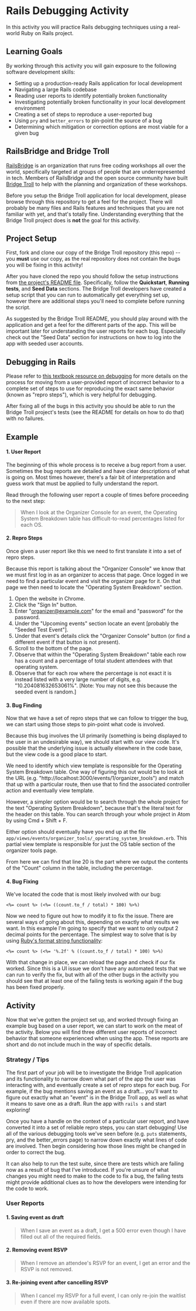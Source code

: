 # Rails Debugging Activity
In this activity you will practice Rails debugging techniques using a real-world Ruby on Rails project.

## Learning Goals
By working through this activity you will gain exposure to the following software development skills:
* Setting up a production-ready Rails application for local development
* Navigating a large Rails codebase
* Reading user reports to identify potentially broken functionality
* Investigating potentially broken functionality in your local development environment
* Creating a set of steps to reproduce a user-reported bug
* Using `pry` and `better_errors` to pin-point the source of a bug
* Determining which mitigation or correction options are most viable for a given bug

## RailsBridge and Bridge Troll
[RailsBridge](http://railsbridge.org/) is an organization that runs free coding workshops all over the world, specifically targeted at groups of people that are underrepresented in tech. Members of RailsBridge and the open source community have built [Bridge Troll](https://www.bridgetroll.org/) to help with the planning and organization of these workshops.

Before you setup the Bridge Troll application for local development, please browse through this repository to get a feel for the project. There will probably be many files and Rails features and techniques that you are not familiar with yet, and that's totally fine. Understanding everything that the Bridge Troll project does is **not** the goal for this activity.

## Project Setup
First, fork and clone our copy of the Bridge Troll repository (this repo) -- you **must** use our copy, as the real repository does not contain the bugs you will be fixing in this activity!

After you have cloned the repo you should follow the setup instructions from [the project's README file](./README-bridge_troll.md). Specifically, follow the **Quickstart**, **Running tests**, and **Seed Data** sections. The Bridge Troll developers have created a setup script that you can run to automatically get everything set up, however there are additional steps you'll need to complete before running the script.

As suggested by the Bridge Troll README, you should play around with the application and get a feel for the different parts of the app. This will be important later for understanding the user reports for each bug. Especially check out the "Seed Data" section for instructions on how to log into the app with seeded user accounts.

## Debugging in Rails
Please refer to [this textbook resource on debugging](https://github.com/Ada-Developers-Academy/textbook-curriculum/blob/master/00-programming-fundamentals/debugging-user-reports.md) for more details on the process for moving from a user-provided report of incorrect behavior to a complete set of steps to use for reproducing the exact same behavior (known as "repro steps"), which is very helpful for debugging.

After fixing all of the bugs in this activity you should be able to run the Bridge Troll project's tests (see the README for details on how to do that) with no failures.

## Example
#### 1. User Report
The beginning of this whole process is to receive a bug report from a user. Sometimes the bug reports are detailed and have clear descriptions of what is going on. Most times however, there's a fair bit of interpretation and guess work that must be applied to fully understand the report.

Read through the following user report a couple of times before proceeding to the next step:
> When I look at the Organizer Console for an event, the Operating System Breakdown table has difficult-to-read percentages listed for each OS.

#### 2. Repro Steps
Once given a user report like this we need to first translate it into a set of repro steps.

Because this report is talking about the "Organizer Console" we know that we must first log in as an organizer to access that page. Once logged in we need to find a particular event and visit the organizer page for it. On that page we then need to locate the "Operating System Breakdown" section.

1. Open the website in Chrome.
1. Click the "Sign In" button.
1. Enter "organizer@example.com" for the email and "password" for the password.
1. Under the "Upcoming events" section locate an event [probably the "Seeded Test Event"].
1. Under that event's details click the "Organizer Console" button (or find a different event if that button is not present).
1. Scroll to the bottom of the page.
1. Observe that within the "Operating System Breakdown" table each row has a count and a percentage of total student attendees with that operating system.
1. Observe that for each row where the percentage is not exact it is instead listed with a very large number of digits, e.g. "10.204081632653061%". [Note: You may not see this because the seeded event is random.]

#### 3. Bug Finding
Now that we have a set of repro steps that we can follow to trigger the bug, we can start using those steps to pin-point what code is involved.

Because this bug involves the UI primarily (something is being displayed to the user in an undesirable way), we should start with our view code. It's possible that the underlying issue is actually elsewhere in the code base, but the view code is a good place to start.

We need to identify which view template is responsible for the Operating System Breakdown table. One way of figuring this out would be to look at the URL (e.g. "http://localhost:3000/events/1/organizer_tools") and match that up with a particular route, then use that to find the associated controller action and eventually view template.

However, a simpler option would be to search through the whole project for the text "Operating System Breakdown", because that's the literal text for the header on this table. You can search through your whole project in Atom by using Cmd + Shift + F.

Either option should eventually have you end up at the file `app/views/events/organizer_tools/_operating_system_breakdown.erb`. This partial view template is responsible for just the OS table section of the organizer tools page.

From here we can find that line 20 is the part where we output the contents of the "Count" column in the table, including the percentage.

#### 4. Bug Fixing
We've located the code that is most likely involved with our bug:
```erb
<%= count %> (<%= ((count.to_f / total) * 100) %>%)
```

Now we need to figure out how to modify it to fix the issue. There are several ways of going about this, depending on exactly what results we want. In this example I'm going to specify that we want to only output 2 decimal points for the percentage. The simplest way to solve that is by using [Ruby's format string functionality](https://ruby-doc.org/core-2.2.0/String.html#25-method):
```erb
<%= count %> (<%= '%.2f' % ((count.to_f / total) * 100) %>%)
```

With that change in place, we can reload the page and check if our fix worked. Since this is a UI issue we don't have any automated tests that we can run to verify the fix, but with all of the other bugs in the activity you should see that at least one of the failing tests is working again if the bug has been fixed properly.

## Activity
Now that we've gotten the project set up, and worked through fixing an example bug based on a user report, we can start to work on the meat of the activity. Below you will find three different user reports of incorrect behavior that someone experienced when using the app. These reports are short and do not include much in the way of specific details.

### Strategy / Tips
The first part of your job will be to investigate the Bridge Troll application and its functionality to narrow down what part of the app the user was interacting with, and eventually create a set of repro steps for each bug. For example, if the bug mentions saving an event as a draft... you'll want to figure out exactly what an "event" is in the Bridge Troll app, as well as what it means to save one as a draft. Run the app with `rails s` and start exploring!

Once you have a handle on the context of a particular user report, and have converted it into a set of reliable repro steps, you can start debugging! Use all of the various debugging tools we've seen before (e.g. `puts` statements, pry, and the better_errors page) to narrow down exactly what lines of code are involved. Then begin considering how those lines might be changed in order to correct the bug.

It can also help to run the test suite, since there are tests which are failing now as a result of bug that I've introduced. If you're unsure of what changes you might need to make to the code to fix a bug, the failing tests might provide additional clues as to how the developers were intending for the code to work.

### User Reports
#### 1. Saving event as draft
> When I save an event as a draft, I get a 500 error even though I have filled out all of the required fields.

#### 2. Removing event RSVP
> When I remove an attendee's RSVP for an event, I get an error and the RSVP is not removed.

#### 3. Re-joining event after cancelling RSVP
> When I cancel my RSVP for a full event, I can only re-join the waitlist even if there are now available spots.
